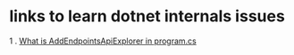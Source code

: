 # links to learn dotnet internals issues

1 . [What is AddEndpointsApiExplorer in program.cs](https://stackoverflow.com/questions/71932980/what-is-addendpointsapiexplorer-in-asp-net-core-6)



